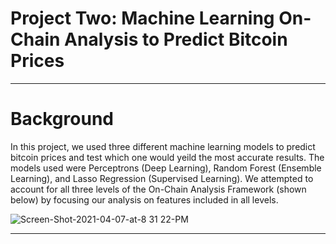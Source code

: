 # Project Two: Machine Learning On-Chain Analysis to Predict Bitcoin Prices

__________________________________________________________________________

# Background

In this project, we used three different machine learning models to predict bitcoin prices and test which one would yeild the most accurate results. The models used were Perceptrons (Deep Learning), Random Forest (Ensemble Learning), and Lasso Regression (Supervised Learning). We attempted to account for all three levels of the On-Chain Analysis Framework (shown below) by focusing our analysis on features included in all levels. 

![Screen-Shot-2021-04-07-at-8 31 22-PM](https://user-images.githubusercontent.com/81061058/126056173-80aee8c4-4cdf-43c9-b756-e60ddbe00a2d.jpg)

__________________________________________________________________________
